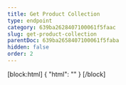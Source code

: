 ```yaml
---
title: Get Product Collection
type: endpoint
category: 639ba2628407100061f5faac
slug: get-product-collection
parentDoc: 639ba2658407100061f5faba
hidden: false
order: 2
---
```

[block:html]
{
  "html": "<style>\n.LanguagePicker-divider { \n  display: none; }\n  \n[title=\"Toggle library\"] { \n  display: none; }\n</style>"
}
[/block]